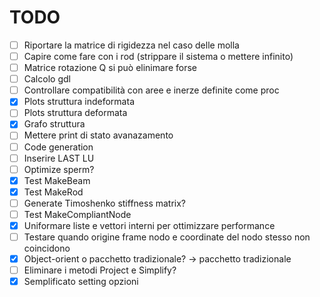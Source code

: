 # TODO

- [ ] Riportare la matrice di rigidezza nel caso delle molla
- [ ] Capire come fare con i rod (strippare il sistema o mettere infinito)
- [ ] Matrice rotazione Q si può elinimare forse
- [ ] Calcolo gdl
- [ ] Controllare compatibilità con aree e inerze definite come proc
- [x] Plots struttura indeformata
- [ ] Plots struttura deformata
- [x] Grafo struttura
- [ ] Mettere print di stato avanazamento
- [ ] Code generation
- [ ] Inserire LAST LU
- [ ] Optimize sperm?
- [x] Test MakeBeam
- [x] Test MakeRod
- [ ] Generate Timoshenko stiffness matrix?
- [ ] Test MakeCompliantNode
- [x] Uniformare liste e vettori interni per ottimizzare performance
- [ ] Testare quando origine frame nodo e coordinate del nodo stesso non coincidono
- [x] Object-orient o pacchetto tradizionale? -> pacchetto tradizionale
- [ ] Eliminare i metodi Project e Simplify?
- [x] Semplificato setting opzioni